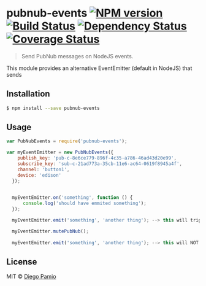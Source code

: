 # pubnub-events [![NPM version][npm-image]][npm-url] [![Build Status][travis-image]][travis-url] [![Dependency Status][daviddm-image]][daviddm-url] [![Coverage Status](https://coveralls.io/repos/github/diegopamio/pubnub-events/badge.svg?branch=master)](https://coveralls.io/github/diegopamio/pubnub-events?branch=master)
> Send PubNub messages on NodeJS events.

This module provides an alternative EventEmitter (default in NodeJS) that sends

## Installation

```sh
$ npm install --save pubnub-events
```

## Usage

```js
var PubNubEvents = require('pubnub-events');

var myEventEmitter = new PubNubEvents({
    publish_key: 'pub-c-8e6ce779-896f-4c35-a786-46ad43d20e99',
    subscribe_key: 'sub-c-21ad773a-35cb-11e6-ac64-0619f8945a4f',
    channel: 'button1',
    device: 'edison'
  });
  

  myEventEmitter.on('something', function () {
      console.log('should have emmited something');
  });

  myEventEmitter.emit('something', 'another thing'); --> this will trigger the pubnub event

  myEventEmitter.mutePubNub();
  
  myEventEmitter.emit('something', 'another thing'); --> this will NOT trigger the pubnub event

```
## License

MIT © [Diego Pamio](http://github.com/diegopamio)


[npm-image]: https://badge.fury.io/js/pubnub-events.svg
[npm-url]: https://npmjs.org/package/pubnub-events
[travis-image]: https://travis-ci.org/diegopamio/pubnub-events.svg?branch=master
[travis-url]: https://travis-ci.org/diegopamio/pubnub-events
[daviddm-image]: https://david-dm.org/diegopamio/pubnub-events.svg?theme=shields.io
[daviddm-url]: https://david-dm.org/diegopamio/pubnub-events
